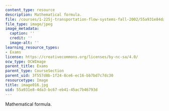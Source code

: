```yaml
---
content_type: resource
description: Mathematical formula.
file: /courses/1-225j-transportation-flow-systems-fall-2002/55a931e84da3bc67eb4145ac7b46793d_image016.jpg
file_type: image/jpeg
image_metadata:
  caption: ''
  credit: ''
  image-alt: ''
learning_resource_types:
- Exams
license: https://creativecommons.org/licenses/by-nc-sa/4.0/
ocw_type: OCWImage
parent_title: Exams
parent_type: CourseSection
parent_uid: 3f557d8b-1f24-8ce6-ec16-bb7bd7c7dc30
resourcetype: Image
title: image016.jpg
uid: 55a931e8-4da3-bc67-eb41-45ac7b46793d
---
```

Mathematical formula.